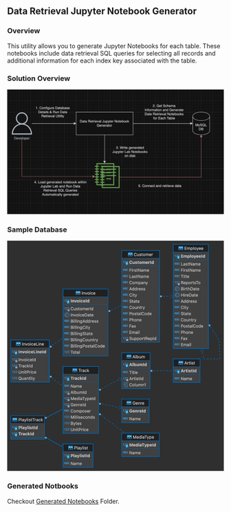 ## Data Retrieval Jupyter Notebook Generator 

### Overview
This utility allows you to generate Jupyter Notebooks for each table. These notebooks include data retrieval SQL queries for selecting all records and additional information for each index key associated with the table.

### Solution Overview

![Data Retrieval Solution](/docs/images/data_retrieval_solution.png "Data Reterieval Solution Overview")

### Sample Database

![Music Database](/docs/images/music_er_diagram.png "Music Database ER Diagram")

### Generated Notbooks 

Checkout [Generated Notebooks](../example/mysql_v8/generated/music/) Folder.

